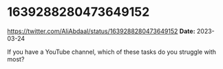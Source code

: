 # 1639288280473649152
https://twitter.com/AliAbdaal/status/1639288280473649152
**Date:** 2023-03-24

If you have a YouTube channel, which of these tasks do you struggle with most?
